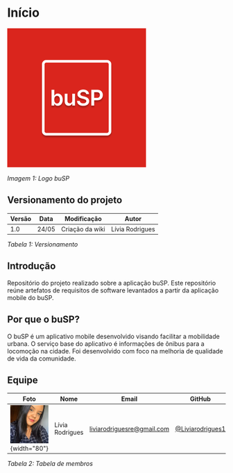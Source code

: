 # Início

![Image title](./assets/buSP.png)

*Imagem 1: Logo buSP*

## Versionamento do projeto
| Versão | Data | Modificação | Autor |
|-|-|:-:|:-:|
|1.0| 24/05 | Criação da wiki | Lívia Rodrigues |

*Tabela 1: Versionamento*

## Introdução

Repositório do projeto realizado sobre a aplicação buSP. Este repositório reúne artefatos de requisitos de software levantados a partir da aplicação mobile do buSP.

## Por que o buSP?

O buSP é um aplicativo mobile desenvolvido visando facilitar a mobilidade urbana. O serviço base do aplicativo é informações de ônibus para a locomoção na cidade. Foi desenvolvido com foco na melhoria de qualidade de vida da comunidade.

## Equipe

| Foto                                                  | Nome                   | Email                            | GitHub                                              |
| ----------------------------------------------------- | ---------------------- | -------------------------------- | --------------------------------------------------- |
| ![Lívia](./assets/team/livia.jpg){width="80"}          | Lívia Rodrigues       | liviarodriguesre@gmail.com       | [@Liviarodrigues1](https://github.com/Liviarodrigues1) |

*Tabela 2: Tabela de membros*
